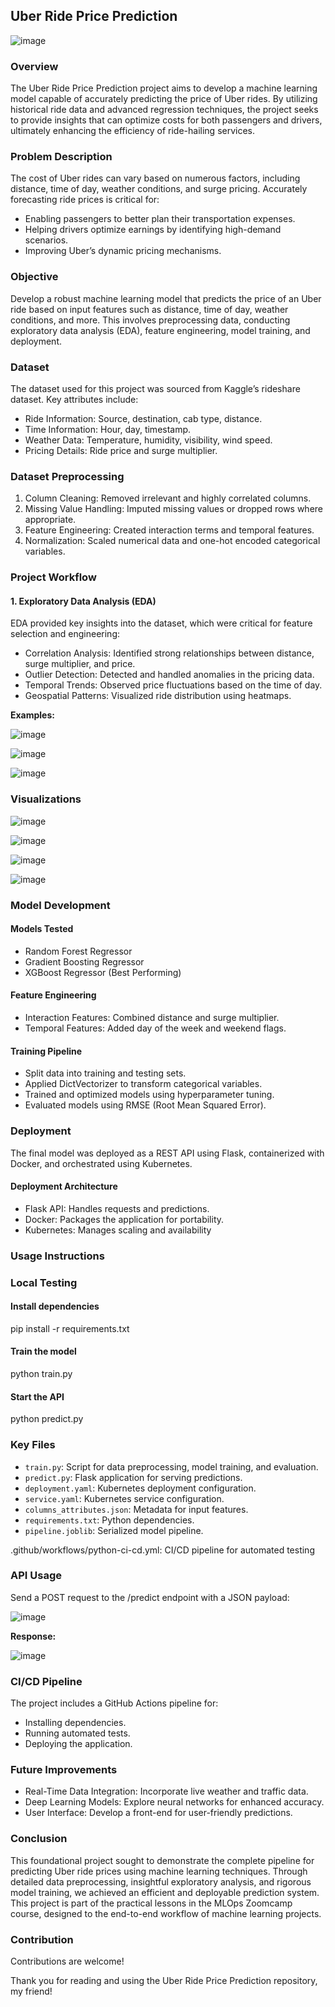 ## Uber Ride Price Prediction

![image](https://github.com/user-attachments/assets/eae7e5ad-f20d-41b5-a53d-c5eb313f5928)

### Overview

The Uber Ride Price Prediction project aims to develop a machine learning model capable of accurately predicting the price of Uber rides. By utilizing historical ride data and advanced regression techniques, the project seeks to provide insights that can optimize costs for both passengers and drivers, ultimately enhancing the efficiency of ride-hailing services.

### Problem Description

The cost of Uber rides can vary based on numerous factors, including distance, time of day, weather conditions, and surge pricing. Accurately forecasting ride prices is critical for:

- Enabling passengers to better plan their transportation expenses.
- Helping drivers optimize earnings by identifying high-demand scenarios.
- Improving Uber’s dynamic pricing mechanisms.

### Objective

Develop a robust machine learning model that predicts the price of an Uber ride based on input features such as distance, time of day, weather conditions, and more. This involves preprocessing data, conducting exploratory data analysis (EDA), feature engineering, model training, and deployment.

### Dataset

The dataset used for this project was sourced from Kaggle’s rideshare dataset. Key attributes include:

- Ride Information: Source, destination, cab type, distance.
- Time Information: Hour, day, timestamp.
- Weather Data: Temperature, humidity, visibility, wind speed.
- Pricing Details: Ride price and surge multiplier.

### Dataset Preprocessing

1. Column Cleaning: Removed irrelevant and highly correlated columns.
2. Missing Value Handling: Imputed missing values or dropped rows where appropriate.
3. Feature Engineering: Created interaction terms and temporal features.
4. Normalization: Scaled numerical data and one-hot encoded categorical variables.

### Project Workflow

#### 1. Exploratory Data Analysis (EDA)

EDA provided key insights into the dataset, which were critical for feature selection and engineering:

- Correlation Analysis: Identified strong relationships between distance, surge multiplier, and price.
- Outlier Detection: Detected and handled anomalies in the pricing data.
- Temporal Trends: Observed price fluctuations based on the time of day.
- Geospatial Patterns: Visualized ride distribution using heatmaps.

**Examples:**

![image](https://github.com/user-attachments/assets/59f3c5fd-1a03-46cb-ab39-e75dbbe853a6)

![image](https://github.com/user-attachments/assets/5f03288c-b097-453b-bcfa-0c8811fd7960)

![image](https://github.com/user-attachments/assets/93e6e933-c7ac-44ae-96ac-da4234d9071a)

### Visualizations

![image](https://github.com/user-attachments/assets/29586746-84ee-41ad-96d1-aac373180559)

![image](https://github.com/user-attachments/assets/d7ff4680-0de7-4b7c-9723-ed8b32c00956)

![image](https://github.com/user-attachments/assets/d9c629b7-8557-4966-810f-e1376a80a564)

![image](https://github.com/user-attachments/assets/784c04e4-01d7-4e55-9bca-b29bf46c4b8b)


### Model Development

#### Models Tested

- Random Forest Regressor
- Gradient Boosting Regressor
- XGBoost Regressor (Best Performing)

#### Feature Engineering

- Interaction Features: Combined distance and surge multiplier.
- Temporal Features: Added day of the week and weekend flags.

#### Training Pipeline

- Split data into training and testing sets.
- Applied DictVectorizer to transform categorical variables.
- Trained and optimized models using hyperparameter tuning.
- Evaluated models using RMSE (Root Mean Squared Error).

### Deployment

The final model was deployed as a REST API using Flask, containerized with Docker, and orchestrated using Kubernetes.

#### Deployment Architecture

- Flask API: Handles requests and predictions.
- Docker: Packages the application for portability.
- Kubernetes: Manages scaling and availability

### Usage Instructions

### Local Testing

#### Install dependencies
pip install -r requirements.txt

#### Train the model
python train.py

#### Start the API
python predict.py

### Key Files

- `train.py`: Script for data preprocessing, model training, and evaluation.
- `predict.py`: Flask application for serving predictions.
- `deployment.yaml`: Kubernetes deployment configuration.
- `service.yaml`: Kubernetes service configuration.
- `columns_attributes.json`: Metadata for input features.
- `requirements.txt`: Python dependencies.
- `pipeline.joblib`: Serialized model pipeline.

.github/workflows/python-ci-cd.yml: CI/CD pipeline for automated testing

### API Usage

Send a POST request to the /predict endpoint with a JSON payload:

![image](https://github.com/user-attachments/assets/2b561ca7-6d21-422f-8177-7a412341f4b5)

**Response:**

![image](https://github.com/user-attachments/assets/01e1c756-d6f1-4080-a0d0-5015c7ba8765)


### CI/CD Pipeline

The project includes a GitHub Actions pipeline for:

- Installing dependencies.
- Running automated tests.
- Deploying the application.

### Future Improvements

- Real-Time Data Integration: Incorporate live weather and traffic data.
- Deep Learning Models: Explore neural networks for enhanced accuracy.
- User Interface: Develop a front-end for user-friendly predictions.

### Conclusion

This foundational project sought to demonstrate the complete pipeline for predicting Uber ride prices using machine learning techniques. Through detailed data preprocessing, insightful exploratory analysis, and rigorous model training, we achieved an efficient and deployable prediction system. This project is part of the practical lessons in the MLOps Zoomcamp course, designed to the end-to-end workflow of machine learning projects.

### Contribution

Contributions are welcome!

Thank you for reading and using the Uber Ride Price Prediction repository, my friend!
